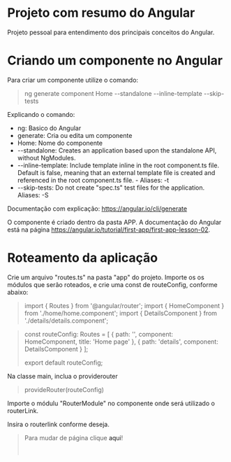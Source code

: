 # Projeto com resumo do Angular

Projeto pessoal para entendimento dos principais conceitos do Angular.

# Criando um componente no Angular

Para criar um componente utilize o comando:

> ng generate component Home --standalone --inline-template --skip-tests

Explicando o comando:
- ng: Basico do Angular
- generate: Cria ou edita um componente
- Home: Nome do componente
- --standalone: Creates an application based upon the standalone API, without NgModules.
- --inline-template: Include template inline in the root component.ts file. Default is false, meaning that an external template file is created and referenced in the root component.ts file. - Aliases: -t
- --skip-tests: Do not create "spec.ts" test files for the application. Aliases: -S

Documentação com explicação: https://angular.io/cli/generate

O componente é criado dentro da pasta APP. A documentação do Angular está na página https://angular.io/tutorial/first-app/first-app-lesson-02.

# Roteamento da aplicação

Crie um arquivo "routes.ts" na pasta "app" do projeto. Importe os os módulos que serão roteados, e crie uma const de routeConfig, conforme abaixo:

>import { Routes } from '@angular/router';
>import { HomeComponent } from './home/home.component';
>import { DetailsComponent } from './details/details.component';

>const routeConfig: Routes = [
>    {
>      path: '',
>      component: HomeComponent,
>      title: 'Home page'
>    },
>    {
>      path: 'details',
>      component: DetailsComponent
>    }
>  ];
>  
>  export default routeConfig;

Na classe main, inclua o providerouter

>provideRouter(routeConfig)

Importe o módulu "RouterModule" no componente onde será utilizado o routerLink.

Insira o routerlink conforme deseja.

><p>Para mudar de página clique <a routerLink="/details">aqui</a>!</p><br>